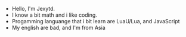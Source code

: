 - Hello, I'm Jexytd. 
- I know a bit math and i like coding.
- Progamming languange that i bit learn are LuaU/Lua, and JavaScript
- My english are bad, and I'm from Asia
<!---
Jexytd/Jexytd is a ✨ special ✨ repository because its `README.md` (this file) appears on your GitHub profile.
You can click the Preview link to take a look at your changes.
--->

